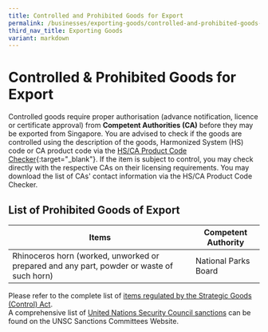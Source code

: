 ```yaml
---
title: Controlled and Prohibited Goods for Export
permalink: /businesses/exporting-goods/controlled-and-prohibited-goods-for-export/
third_nav_title: Exporting Goods
variant: markdown
---
```

# Controlled & Prohibited Goods for Export

Controlled goods require proper authorisation (advance notification, licence or certificate approval) from  **Competent Authorities (CA)** before they may be exported from Singapore. You are advised to check if the goods are controlled using the description of the goods, Harmonized System (HS) code or CA product code via the [HS/CA Product Code Checker](https://hscodechecker.gobusiness.gov.sg/){:target="_blank"}. If the item is subject to control, you may check directly with the respective CAs on their licensing requirements. You may download the list of CAs' contact information via the HS/CA Product Code Checker.

## List of Prohibited Goods of Export

|Items  |Competent Authority  |
|-------|---------------------|
| Rhinoceros horn (worked, unworked or prepared and any part, powder or waste of such horn) | National Parks Board |


Please refer to the complete list of [items regulated by the Strategic Goods (Control) Act](/businesses/strategic-goods-control/strategic-goods-control-list).  
A comprehensive list of [United Nations Security Council sanctions](/businesses/united-nations-security-council-sanctions/) can be found on the UNSC Sanctions Committees Website.